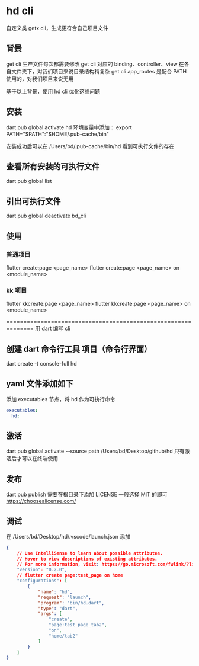 # hd cli
自定义类 getx cli，生成更符合自己项目文件

## 背景
get cli 生产文件每次都需要修改
get cli 对应的 binding、controller、view 在各自文件夹下，对我们项目来说目录结构稍复杂
get cli app_routes 是配合 PATH 使用的，对我们项目来说无用

基于以上背景，使用 hd cli 优化这些问题

## 安装
dart pub global activate hd
环境变量中添加：
export PATH="$PATH":"$HOME/.pub-cache/bin"

安装成功后可以在 /Users/bd/.pub-cache/bin/hd 看到可执行文件的存在

## 查看所有安装的可执行文件
dart pub global list

## 引出可执行文件
dart pub global deactivate bd_cli

## 使用
### 普通项目
flutter create:page <page_name>
flutter create:page <page_name> on <module_name>

### kk 项目
flutter kkcreate:page <page_name>
flutter kkcreate:page <page_name> on <module_name>

============================================================== 用 dart 编写 cli
## 创建 dart 命令行工具 项目（命令行界面）
dart create -t console-full hd  

## yaml 文件添加如下
添加 executables 节点，将 hd 作为可执行命令
```yaml
executables:
  hd: 
```

## 激活
dart pub global activate --source path /Users/bd/Desktop/github/hd
只有激活后才可以在终端使用

## 发布
dart pub publish
需要在根目录下添加  LICENSE
一般选择 MIT 的即可
https://choosealicense.com/

## 调试
在 /Users/bd/Desktop/hd/.vscode/launch.json 添加
```json
{
    // Use IntelliSense to learn about possible attributes.
    // Hover to view descriptions of existing attributes.
    // For more information, visit: https://go.microsoft.com/fwlink/?linkid=830387
    "version": "0.2.0",
    // flutter create page:test_page on home
    "configurations": [
        {
            "name": "hd",
            "request": "launch",
            "program": "bin/hd.dart",
            "type": "dart",
            "args": [
                "create",
                "page:test_page_tab2",
                "on",
                "home/tab2"
            ]
        }
    ]
}
```



